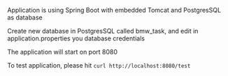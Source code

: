 Application is using Spring Boot with embedded Tomcat and PostgresSQL as database

Create new database in PostgresSQL called bmw_task, and edit in application.properties you database credentials

The application will start on port 8080

To test application, please hit `curl http://localhost:8080/test`